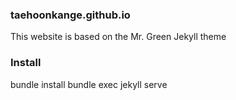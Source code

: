 ### taehoonkange.github.io
This website is based on the Mr. Green Jekyll theme


### Install
bundle install
bundle exec jekyll serve